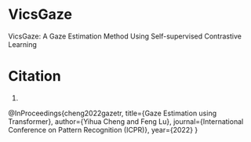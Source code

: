 # VicsGaze
VicsGaze: A Gaze Estimation Method Using Self-supervised Contrastive Learning

# Citation
1.
@InProceedings{cheng2022gazetr,
  title={Gaze Estimation using Transformer},
  author={Yihua Cheng and Feng Lu},
  journal={International Conference on Pattern Recognition (ICPR)},
  year={2022}
}
